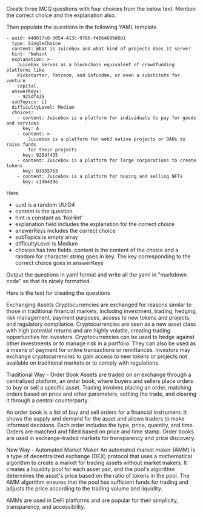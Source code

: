 Create three MCQ questions  with four choices from the below text. Mention the correct choice and the explanation also.

Then populate the questions in the following YAML template

```
- uuid: 440017c8-3054-413c-9766-f4064609d8b1
  type: SingleChoice
  content: What is Juicebox and what kind of projects does it serve?
  hint: 'Nohint    '
  explanation: >-
    Juicebox serves as a blockchain equivalent of crowdfunding platforms like
    Kickstarter, Patreon, and Gofundme, or even a substitute for venture
    capital.
  answerKeys:
    - 925df435
  subTopics: []
  difficultyLevel: Medium
  choices:
    - content: Juicebox is a platform for individuals to pay for goods and services
      key: A
    - content: >-
        Juicebox is a platform for web3 native projects or DAOs to raise funds
        for their projects
      key: 925df435
    - content: Juicebox is a platform for large corporations to create tokens
      key: b39557b3
    - content: Juicebox is a platform for buying and selling NFTs
      key: c1d6439e
```

Here 
- uuid is a random UUID4 
- content is the question
- hint is constant as 'NoHint'
- explanation field includes the explanation for the correct choice
- answerKeys includes the currect choice
- subTopics is empty array
- difficultyLevel is Medium
- choices has two fields. content is the content of the choice and a random for character string goes in key. The key corresponding to the correct choice goes in answerKeys

Output the questions in yaml format and write all the yaml in "markdown code" so that its nicely formatted 

Here is the text for creating the questions

Exchanging Assets
Cryptocurrencies are exchanged for reasons similar to those in traditional financial markets, including investment, trading, hedging, risk management, payment purposes, access to new tokens and projects, and regulatory compliance. Cryptocurrencies are seen as a new asset class with high potential returns and are highly volatile, creating trading opportunities for investors. Cryptocurrencies can be used to hedge against other investments or to manage risk in a portfolio. They can also be used as a means of payment for online transactions or remittances. Investors may exchange cryptocurrencies to gain access to new tokens or projects not available on traditional markets or to comply with regulations.

Traditional Way - Order Book
Assets are traded on an exchange through a centralized platform, an order book, where buyers and sellers place orders to buy or sell a specific asset. Trading involves placing an order, matching orders based on price and other parameters, settling the trade, and clearing it through a central counterparty.


An order book is a list of buy and sell orders for a financial instrument. It shows the supply and demand for the asset and allows traders to make informed decisions. Each order includes the type, price, quantity, and time. Orders are matched and filled based on price and time stamp. Order books are used in exchange-traded markets for transparency and price discovery.

New Way - Automated Market Maker
An automated market maker (AMM) is a type of decentralized exchange (DEX) protocol that uses a mathematical algorithm to create a market for trading assets without market makers. It creates a liquidity pool for each asset pair, and the pool's algorithm determines the asset's price based on the ratio of tokens in the pool. The AMM algorithm ensures that the pool has sufficient funds for trading and adjusts the price according to the trading volume and liquidity.


AMMs are used in DeFi platforms and are popular for their simplicity, transparency, and accessibility.
